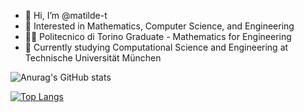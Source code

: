 - 👋 Hi, I’m @matilde-t
- 👀 Interested in Mathematics, Computer Science, and Engineering
- 👩‍🎓 Politecnico di Torino Graduate - Mathematics for Engineering
- 🌱 Currently studying Computational Science and Engineering at Technische Universität München


![Anurag's GitHub stats](https://github-readme-stats.vercel.app/api?username=matilde-t&count_private=true&show_icons=true&theme=vue&hide=stars)

[![Top Langs](https://github-readme-stats.vercel.app/api/top-langs/?username=matilde-t&theme=vue)](https://github.com/anuraghazra/github-readme-stats)
<!---
matilde-t/matilde-t is a ✨ special ✨ repository because its `README.md` (this file) appears on your GitHub profile.
You can click the Preview link to take a look at your changes.
--->
